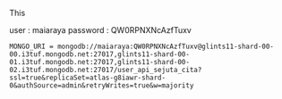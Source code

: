 This

user : maiaraya
password : QW0RPNXNcAzfTuxv

`MONGO_URI = mongodb://maiaraya:QW0RPNXNcAzfTuxv@glints11-shard-00-00.i3tuf.mongodb.net:27017,glints11-shard-00-01.i3tuf.mongodb.net:27017,glints11-shard-00-02.i3tuf.mongodb.net:27017/user_api_sejuta_cita?ssl=true&replicaSet=atlas-g8iawr-shard-0&authSource=admin&retryWrites=true&w=majority`